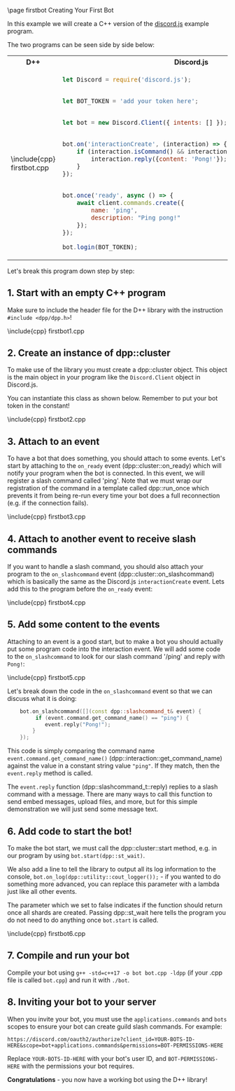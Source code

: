 \page firstbot Creating Your First Bot

In this example we will create a C++ version of the [discord.js](https://discord.js.org/#/) example program.

The two programs can be seen side by side below:

<table>
<tr>
<th>D++</th>
<th>Discord.js</td>
</tr>
<tr>
<td>

\include{cpp} firstbot.cpp

</td>
<td>

~~~~~~~~~~~~~~~js
let Discord = require('discord.js');


let BOT_TOKEN = 'add your token here';


let bot = new Discord.Client({ intents: [] });


bot.on('interactionCreate', (interaction) => {
    if (interaction.isCommand() && interaction.commandName === 'ping') {
        interaction.reply({content: 'Pong!'});
    }
});


bot.once('ready', async () => {
    await client.commands.create({
        name: 'ping',
        description: "Ping pong!"
    });
});

bot.login(BOT_TOKEN);‍
~~~~~~~~~~~~~~~

</td>
</tr>
</table>

Let's break this program down step by step:

## 1. Start with an empty C++ program

Make sure to include the header file for the D++ library with the instruction `#include <dpp/dpp.h>`!

\include{cpp} firstbot1.cpp

## 2. Create an instance of dpp::cluster

To make use of the library you must create a dpp::cluster object. This object is the main object in your program like the `Discord.Client` object in Discord.js.

You can instantiate this class as shown below. Remember to put your bot token in the constant!

\include{cpp} firstbot2.cpp

## 3. Attach to an event

To have a bot that does something, you should attach to some events. Let's start by attaching to the `on_ready` event (dpp::cluster::on_ready) which will notify your program when the bot is connected. In this event, we will register a slash command called 'ping'. Note that we must wrap our registration of the command in a template called dpp::run_once which prevents it from being re-run every time your bot does a full reconnection (e.g. if the connection fails).

\include{cpp} firstbot3.cpp

## 4. Attach to another event to receive slash commands

If you want to handle a slash command, you should also attach your program to the `on_slashcommand` event (dpp::cluster::on_slashcommand) which is basically the same as the Discord.js `interactionCreate` event. Lets add this to the program before the `on_ready` event:

\include{cpp} firstbot4.cpp

## 5. Add some content to the events

Attaching to an event is a good start, but to make a bot you should actually put some program code into the interaction event. We will add some code to the `on_slashcommand` to look for our slash command '/ping' and reply with `Pong!`:

\include{cpp} firstbot5.cpp

Let's break down the code in the `on_slashcommand` event so that we can discuss what it is doing:

~~~~~~~~~~~~~~~~~~~~~~~cpp
    bot.on_slashcommand([](const dpp::slashcommand_t& event) {
         if (event.command.get_command_name() == "ping") {
            event.reply("Pong!");
        }
    });
~~~~~~~~~~~~~~~~~~~~~~~

This code is simply comparing the command name `event.command.get_command_name()` (dpp::interaction::get_command_name) against the value in a constant string value `"ping"`. If they match, then the `event.reply` method is called.

The `event.reply` function (dpp::slashcommand_t::reply) replies to a slash command with a message. There are many ways to call this function to send embed messages, upload files, and more, but for this simple demonstration we will just send some message text.

## 6. Add code to start the bot!

To make the bot start, we must call the dpp::cluster::start method, e.g. in our program by using `bot.start(dpp::st_wait)`.

We also add a line to tell the library to output all its log information to the console, `bot.on_log(dpp::utility::cout_logger());` - if you wanted to do something more advanced, you can replace this parameter with a lambda just like all other events.

The parameter which we set to false indicates if the function should return once all shards are created. Passing dpp::st_wait here tells the program you do not need to do anything once `bot.start` is called.

\include{cpp} firstbot6.cpp

## 7. Compile and run your bot

Compile your bot using `g++ -std=c++17 -o bot bot.cpp -ldpp` (if your .cpp file is called `bot.cpp`) and run it with `./bot`.

## 8. Inviting your bot to your server

When you invite your bot, you must use the `applications.commands` and `bots` scopes to ensure your bot can create guild slash commands. For example:

```url
https://discord.com/oauth2/authorize?client_id=YOUR-BOTS-ID-HERE&scope=bot+applications.commands&permissions=BOT-PERMISSIONS-HERE
```

Replace `YOUR-BOTS-ID-HERE` with your bot's user ID, and `BOT-PERMISSIONS-HERE` with the permissions your bot requires.

**Congratulations** - you now have a working bot using the D++ library!

